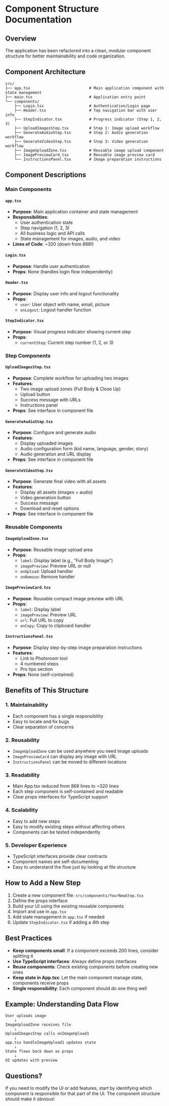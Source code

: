 # Component Structure Documentation

## Overview

The application has been refactored into a clean, modular component structure for better maintainability and code organization.

## Component Architecture

```
src/
├── app.tsx                          # Main application component with state management
├── main.tsx                         # Application entry point
└── components/
    ├── Login.tsx                    # Authentication/Login page
    ├── Header.tsx                   # Top navigation bar with user info
    ├── StepIndicator.tsx            # Progress indicator (Step 1, 2, 3)
    ├── UploadImagesStep.tsx         # Step 1: Image upload workflow
    ├── GenerateAudioStep.tsx        # Step 2: Audio generation workflow
    ├── GenerateVideoStep.tsx        # Step 3: Video generation workflow
    ├── ImageUploadZone.tsx          # Reusable image upload component
    ├── ImagePreviewCard.tsx         # Reusable image preview card
    └── InstructionsPanel.tsx        # Image preparation instructions
```

## Component Descriptions

### Main Components

#### `app.tsx`

- **Purpose**: Main application container and state management
- **Responsibilities**:
  - User authentication state
  - Step navigation (1, 2, 3)
  - All business logic and API calls
  - State management for images, audio, and video
- **Lines of Code**: ~320 (down from 868!)

#### `Login.tsx`

- **Purpose**: Handle user authentication
- **Props**: None (handles login flow independently)

#### `Header.tsx`

- **Purpose**: Display user info and logout functionality
- **Props**:
  - `user`: User object with name, email, picture
  - `onLogout`: Logout handler function

#### `StepIndicator.tsx`

- **Purpose**: Visual progress indicator showing current step
- **Props**:
  - `currentStep`: Current step number (1, 2, or 3)

### Step Components

#### `UploadImagesStep.tsx`

- **Purpose**: Complete workflow for uploading two images
- **Features**:
  - Two image upload zones (Full Body & Close Up)
  - Upload button
  - Success message with URLs
  - Instructions panel
- **Props**: See interface in component file

#### `GenerateAudioStep.tsx`

- **Purpose**: Configure and generate audio
- **Features**:
  - Display uploaded images
  - Audio configuration form (kid name, language, gender, story)
  - Audio generation and URL display
- **Props**: See interface in component file

#### `GenerateVideoStep.tsx`

- **Purpose**: Generate final video with all assets
- **Features**:
  - Display all assets (images + audio)
  - Video generation button
  - Success message
  - Download and reset options
- **Props**: See interface in component file

### Reusable Components

#### `ImageUploadZone.tsx`

- **Purpose**: Reusable image upload area
- **Props**:
  - `label`: Display label (e.g., "Full Body Image")
  - `imagePreview`: Preview URL or null
  - `onUpload`: Upload handler
  - `onRemove`: Remove handler

#### `ImagePreviewCard.tsx`

- **Purpose**: Reusable compact image preview with URL
- **Props**:
  - `label`: Display label
  - `imagePreview`: Preview URL
  - `url`: Full URL to copy
  - `onCopy`: Copy to clipboard handler

#### `InstructionsPanel.tsx`

- **Purpose**: Display step-by-step image preparation instructions
- **Features**:
  - Link to Photoroom tool
  - 4 numbered steps
  - Pro tips section
- **Props**: None (self-contained)

## Benefits of This Structure

### 1. **Maintainability**

- Each component has a single responsibility
- Easy to locate and fix bugs
- Clear separation of concerns

### 2. **Reusability**

- `ImageUploadZone` can be used anywhere you need image uploads
- `ImagePreviewCard` can display any image with URL
- `InstructionsPanel` can be moved to different locations

### 3. **Readability**

- Main App.tsx reduced from 868 lines to ~320 lines
- Each step component is self-contained and readable
- Clear props interfaces for TypeScript support

### 4. **Scalability**

- Easy to add new steps
- Easy to modify existing steps without affecting others
- Components can be tested independently

### 5. **Developer Experience**

- TypeScript interfaces provide clear contracts
- Component names are self-documenting
- Easy to understand the flow just by looking at file structure

## How to Add a New Step

1. Create a new component file: `src/components/YourNewStep.tsx`
2. Define the props interface
3. Build your UI using the existing reusable components
4. Import and use in `app.tsx`
5. Add state management in `app.tsx` if needed
6. Update `StepIndicator.tsx` if adding a 4th step

## Best Practices

- **Keep components small**: If a component exceeds 200 lines, consider splitting it
- **Use TypeScript interfaces**: Always define props interfaces
- **Reuse components**: Check existing components before creating new ones
- **Keep state in App.tsx**: Let the main component manage state, components receive props
- **Single responsibility**: Each component should do one thing well

## Example: Understanding Data Flow

```
User uploads image
    ↓
ImageUploadZone receives file
    ↓
UploadImagesStep calls onImageUpload1
    ↓
app.tsx handleImageUpload1 updates state
    ↓
State flows back down as props
    ↓
UI updates with preview
```

## Questions?

If you need to modify the UI or add features, start by identifying which component is responsible for that part of the UI. The component structure should make it obvious!
